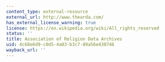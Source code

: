 ```yaml
---
content_type: external-resource
external_url: http://www.thearda.com/
has_external_license_warning: true
license: https://en.wikipedia.org/wiki/All_rights_reserved
status: ''
title: Association of Religion Data Archives
uid: 4c68e6d9-c0d5-4a03-b3c7-89a56e430746
wayback_url: ''
---
```

